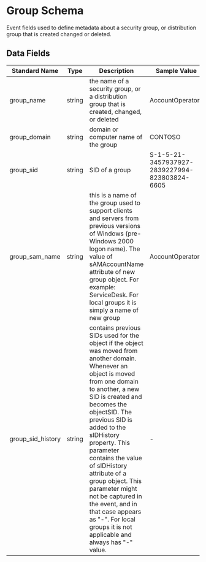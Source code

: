 # Group Schema
Event fields used to define metadata about a security group, or distribution group that is created changed or deleted.

## Data Fields
|Standard Name|Type|Description|Sample Value|
|---|---|---|---|
| group_name        | string | the name of a security group, or a distribution group that is created, changed, or deleted                                                                                                                                                                                                                                                                                                                                                                                             | AccountOperators                              |
| group_domain      | string | domain or computer name of the group                                                                                                                                                                                                                                                                                                                                                                                                                                                   | CONTOSO                                       |
| group_sid         | string | SID of a group                                                                                                                                                                                                                                                                                                                                                                                                                                                                         | S-1-5-21-3457937927-2839227994-823803824-6605 |
| group_sam_name    | string | this is a name of the group used to support clients and servers from previous versions of Windows (pre-Windows 2000 logon name). The value of sAMAccountName attribute of new group object. For example: ServiceDesk. For local groups it is simply a name of new group                                                                                                                                                                                                                | AccountOperators                              |
| group_sid_history | string | contains previous SIDs used for the object if the object was moved from another domain. Whenever an object is moved from one domain to another, a new SID is created and becomes the objectSID. The previous SID is added to the sIDHistory property. This parameter contains the value of sIDHistory attribute of a group object. This parameter might not be captured in the event, and in that case appears as "-". For local groups it is not applicable and always has "-" value. | -                                             |
